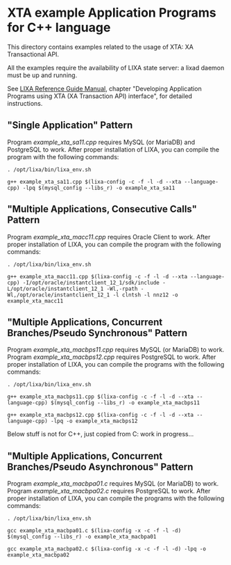 # XTA example Application Programs for C++ language #

This directory contains examples related to the usage of XTA: XA Transactional
API.

All the examples require the availability of LIXA state server: a lixad daemon
must be up and running.

See [LIXA Reference Guide Manual](http://www.tiian.org/lixa/manuals/html/index.html), chapter "Developing Application Programs using XTA (XA Transaction API) interface", for detailed instructions.

## "Single Application" Pattern ##

Program *example_xta_sa11.cpp* requires MySQL (or MariaDB) and PostgreSQL to
work.
After proper installation of LIXA, you can compile the program with the
following commands:

`. /opt/lixa/bin/lixa_env.sh`

`g++ example_xta_sa11.cpp $(lixa-config -c -f -l -d --xta --language-cpp) -lpq $(mysql_config --libs_r) -o example_xta_sa11`

## "Multiple Applications, Consecutive Calls" Pattern ##

Program *example_xta_macc11.cpp* requires Oracle Client to work.
After proper installation of LIXA, you can compile the program with the
following commands:

`. /opt/lixa/bin/lixa_env.sh`

`g++ example_xta_macc11.cpp $(lixa-config -c -f -l -d --xta --language-cpp) -I/opt/oracle/instantclient_12_1/sdk/include -L/opt/oracle/instantclient_12_1 -Wl,-rpath -Wl,/opt/oracle/instantclient_12_1 -l clntsh -l nnz12 -o example_xta_macc11`

## "Multiple Applications, Concurrent Branches/Pseudo Synchronous" Pattern ##

Program *example_xta_macbps11.cpp* requires MySQL (or MariaDB) to work.
Program *example_xta_macbps12.cpp* requires PostgreSQL to work.
After proper installation of LIXA, you can compile the programs with the
following commands:

`. /opt/lixa/bin/lixa_env.sh`

`g++ example_xta_macbps11.cpp $(lixa-config -c -f -l -d --xta --language-cpp) $(mysql_config --libs_r) -o example_xta_macbps11`

`g++ example_xta_macbps12.cpp $(lixa-config -c -f -l -d --xta --language-cpp) -lpq -o example_xta_macbps12`



Below stuff is not for C++, just copied from C: work in progress...



## "Multiple Applications, Concurrent Branches/Pseudo Asynchronous" Pattern ##

Program *example_xta_macbpa01.c* requires MySQL (or MariaDB) to work.
Program *example_xta_macbpa02.c* requires PostgreSQL to work.
After proper installation of LIXA, you can compile the programs with the
following commands:

`. /opt/lixa/bin/lixa_env.sh`

`gcc example_xta_macbpa01.c $(lixa-config -x -c -f -l -d) $(mysql_config --libs_r) -o example_xta_macbpa01`

`gcc example_xta_macbpa02.c $(lixa-config -x -c -f -l -d) -lpq -o example_xta_macbpa02`

